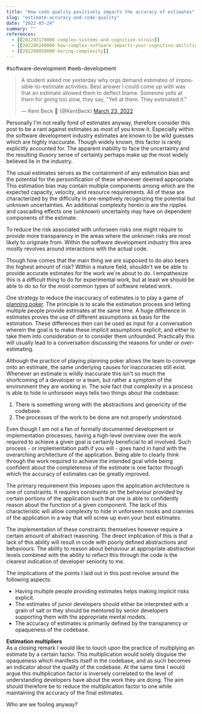 ```yaml
---
title: "How code quality positively impacts the accuracy of estimates"
slug: "estimate-accuracy-and-code-quality"
date: "2022-03-24"
summary: ""
references: 
  - [[202202170000 complex-systems-and-cognitive-strain]]
  - [[202206240000 how-complex-software-impacts-your-cognitive-abilities]]
  - [[202208050000 boring-complexity]]
---
```


#software-development #web-development

<blockquote class="twitter-tweet" data-dnt="true"><p lang="en" dir="ltr">A student asked me yesterday why orgs demand estimates of impossible-to-estimate activities. Best answer I could come up with was that an estimate allowed them to deflect blame. Someone yells at them for going too slow, they say, &quot;Yell at them. They estimated it.&quot;</p>&mdash; Kent Beck 🌻 (@KentBeck) <a href="https://twitter.com/KentBeck/status/1506654258212458501?ref_src=twsrc%5Etfw">March 23, 2022</a></blockquote>

Personally I'm not really fond of estimates anyway, therefore consider this post to be a rant against estimates as most of you know it. Especially within the software development industry estimates are known to be wild guesses which are highly inaccurate. Though widely known, this factor is rarely explicitly accounted for. The apparent inability to face the uncertainty and the resulting illusory sense of certainty perhaps make up the most widely believed lie in the industry.

The usual estimates serves as the containment of any estimation bias and the potential for the personification of these whenever deemed appropriate. This estimation bias may contain multiple components among which are the expected capacity, velocity, and resource requirements. All of these are characterized by the difficulty in pre-emptively recognizing the potential but unknown uncertainties. An additional complexity herein is are the ripples and cascading effects one (unknown) uncertainty may have on dependent components of the estimate.

To reduce the risk associated with unforseen risks one might require to provide more transparency in the areas where the unknown risks are most likely to originate from. Within the software development industry this area mostly revolves around interactions with the actual code.

Though how comes that the main thing we are supposed to do also bears the highest amount of risk? Within a mature field, shouldn't we be able to provide accurate estimates for the work we're about to do. I empathesize this is a difficult thing to do for experimental work, but at least we should be able to do so for the most common types of software related work. 

One strategy to reduce the inaccuracy of estimates is to play a game of [planning poker](https://en.wikipedia.org/wiki/Planning_poker). The principle is to scale the estimation process and letting multiple people provide estimates at the same time. A huge difference in estimates proves the use of different assumptions as basis for the estimation. These differences then can be used as input for a conversation wherein the goal is to make these implicit assumptions explicit, and either to take them into consideration or to consider them unfounded. Practically this will usually lead to a conversation discussing the reasons for under or over-estimating.

Although the practice of playing planning poker allows the team to converge onto an estimate, the same underlying causes for inaccuracies still exist. Whenever an estimate is wildly inaccurate this isn't so much the shortcoming of a developer or a team, but rather a symptom of the environment they are working in. The sole fact that complexity in a process is able to hide in unforseen ways tells two things about the codebase:

1. There is something wrong with the abstractions and genericity of the codebase.
2. The processes of the work to be done are not properly understood.

Even though I am not a fan of formally documented development or implementation processes, having a high-level overview over the work required to achieve a given goal is certainly beneficial to all involved. Such process - or implementation path if you will - goes hand in hand with the overarching architecture of the application. Being able to clearly think through the work required to achieve the intended goal while being confident about the completeness of the estimate is one factor through which the accuracy of estimates can be greatly improved.

The primary requirement this imposes upon the application architecture is one of constraints. It requires constraints on the behaviour provided by certain portions of the application such that one is able to confidently reason about the function of a given component. The lack of this characteristic will allow complexity to hide in unforseen nooks and crannies of the application in a way that will screw up even your best estimates.

The implementation of these constraints themselves however require a certain amount of abstract reasoning. The direct implication of this is that a lack of this ability will result in code with poorly defined abstractions and behaviours. The ability to reason about behaviour at appropriate abstraction levels combined with the ability to reflect this through the code is the clearest indication of developer seniority to me.

The implications of the points I laid out in this post revolve around the following aspects:

- Having multiple people providing estimates helps making implicit risks explicit.
- The estimates of junior developers should either be interpreted with a grain of salt or they should be mentored by senior developers supporting them with the appropriate mental models.
- The accuracy of estimates is primarily defined by the transparency or opaqueness of the codebase.

**Estimation multipliers**  
As a closing remark I would like to touch upon the practice of multiplying an estimate by a certain factor. This multiplication would solely disguise the opaqueness which manifests itself in the codebase, and as such becomes an indicator about the quality of the codebase. At the same time I would argue this multiplication factor is inversely correlated to the level of understanding developers have about the work they are doing. The aim should therefore be to reduce the multiplication factor to one while maintaining the accuracy of the final estimates.

Who are we fooling anyway?
